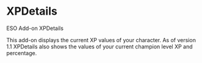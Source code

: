 # XPDetails
ESO Add-on XPDetails

This add-on displays the current XP values of your character.  As of version 1.1 XPDetails also shows the values of your current champion level XP and percentage.
